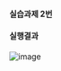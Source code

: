 #### 실습과제 2번
#### 실행결과 
![image](https://github.com/user-attachments/assets/146b0ceb-09d1-4e0b-8d6e-318c138af906)
